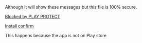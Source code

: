 Although it will show these messages but this file is 100% secure.

<a href="https://i.stack.imgur.com/LlLiX.png">Blocked by PLAY PROTECT</a>

<a href="https://i.ibb.co/xjzqZtP/manual-install-confirm-350x188.png">Install confirm</a>

This happens because the app is not on Play store
